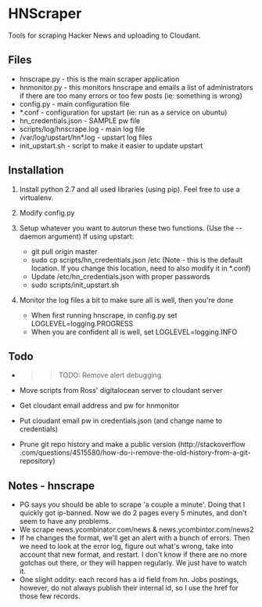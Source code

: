 # HNScraper

Tools for scraping Hacker News and uploading to Cloudant.

## Files

* hnscrape.py - this is the main scraper application
* hnmonitor.py - this monitors hnscrape and emails a list of administrators if there are too many errors or too few posts (ie: something is wrong)
* config.py - main configuration file
* *.conf - configuration for upstart (ie: run as a service on ubuntu)
* hn_credentials.json - SAMPLE pw file
* scripts/log/hnscrape.log - main log file
* /var/log/upstart/hn*.log - upstart log files
* init_upstart.sh - script to make it easier to update upstart

## Installation

1. Install python 2.7 and all used libraries (using pip). Feel free to use a virtualenv.
2. Modify config.py
3. Setup whatever you want to autorun these two functions. (Use the --daemon argument) If using upstart:
    * git pull origin master
    * sudo cp scripts/hn_credentials.json /etc   (Note - this is the default location. If you change this location,
    need to also modify it in *.conf)
    * Update /etc/hn_credentials.json with proper passwords
    * sudo scripts/init_upstart.sh

4. Monitor the log files a bit to make sure all is well, then you're done
   * When first running hnscrape,  in config.py set LOGLEVEL=logging.PROGRESS
   * When you are confident all is well, set LOGLEVEL=logging.INFO


## Todo

* >> TODO: Remove alert debugging

* Move scripts from Ross' digitalocean server to cloudant server
* Get cloudant email address and pw for hnmonitor
* Put cloudant email pw in credentials.json (and change name to credentials)
* Prune git repo history and make a public version (http://stackoverflow
.com/questions/4515580/how-do-i-remove-the-old-history-from-a-git-repository)


## Notes - hnscrape

* PG says you should be able to scrape 'a couple a minute'. Doing that I quickly got ip-banned. Now we do 2 pages every 5 minutes, and don't seem to have any problems.
* We scrape news.ycombinator.com/news & news.ycombintor.com/news2
* If he changes the format, we'll get an alert with a bunch of errors. Then we need to look at the error log, figure out what's wrong, take into account that new format, and restart. I don't know if there are no more gotchas out there, or they will happen regularly. We just have to watch it.
* One slight oddity: each record has a id field from hn.  Jobs postings, however, do not always publish their internal id, so I use the href for those few records.

